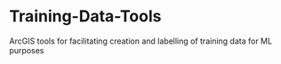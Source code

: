 # Training-Data-Tools
ArcGIS tools for facilitating creation and labelling of training data for ML purposes
